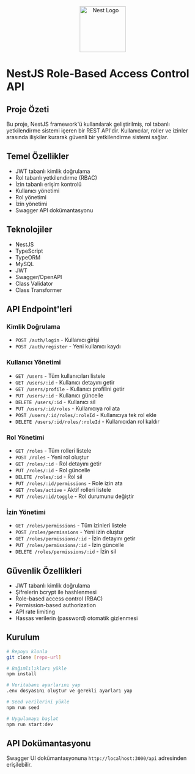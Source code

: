 <p align="center">
  <a href="http://nestjs.com/" target="blank"><img src="https://nestjs.com/img/logo-small.svg" width="120" alt="Nest Logo" /></a>
</p>


 # NestJS Role-Based Access Control API

## Proje Özeti
Bu proje, NestJS framework'ü kullanılarak geliştirilmiş, rol tabanlı yetkilendirme sistemi içeren bir REST API'dir. Kullanıcılar, roller ve izinler arasında ilişkiler kurarak güvenli bir yetkilendirme sistemi sağlar.

## Temel Özellikler
- JWT tabanlı kimlik doğrulama
- Rol tabanlı yetkilendirme (RBAC)
- İzin tabanlı erişim kontrolü
- Kullanıcı yönetimi
- Rol yönetimi
- İzin yönetimi
- Swagger API dokümantasyonu

## Teknolojiler
- NestJS
- TypeScript
- TypeORM
- MySQL
- JWT
- Swagger/OpenAPI
- Class Validator
- Class Transformer

## API Endpoint'leri

### Kimlik Doğrulama
- `POST /auth/login` - Kullanıcı girişi
- `POST /auth/register` - Yeni kullanıcı kaydı

### Kullanıcı Yönetimi
- `GET /users` - Tüm kullanıcıları listele
- `GET /users/:id` - Kullanıcı detayını getir
- `GET /users/profile` - Kullanıcı profilini getir
- `PUT /users/:id` - Kullanıcı güncelle
- `DELETE /users/:id` - Kullanıcı sil
- `PUT /users/:id/roles` - Kullanıcıya rol ata
- `POST /users/:id/roles/:roleId` - Kullanıcıya tek rol ekle
- `DELETE /users/:id/roles/:roleId` - Kullanıcıdan rol kaldır

### Rol Yönetimi
- `GET /roles` - Tüm rolleri listele
- `POST /roles` - Yeni rol oluştur
- `GET /roles/:id` - Rol detayını getir
- `PUT /roles/:id` - Rol güncelle
- `DELETE /roles/:id` - Rol sil
- `PUT /roles/:id/permissions` - Role izin ata
- `GET /roles/active` - Aktif rolleri listele
- `PUT /roles/:id/toggle` - Rol durumunu değiştir

### İzin Yönetimi
- `GET /roles/permissions` - Tüm izinleri listele
- `POST /roles/permissions` - Yeni izin oluştur
- `GET /roles/permissions/:id` - İzin detayını getir
- `PUT /roles/permissions/:id` - İzin güncelle
- `DELETE /roles/permissions/:id` - İzin sil

## Güvenlik Özellikleri
- JWT tabanlı kimlik doğrulama
- Şifrelerin bcrypt ile hashlenmesi
- Role-based access control (RBAC)
- Permission-based authorization
- API rate limiting
- Hassas verilerin (password) otomatik gizlenmesi

## Kurulum

```bash
# Repoyu klonla
git clone [repo-url]

# Bağımlılıkları yükle
npm install

# Veritabanı ayarlarını yap
.env dosyasını oluştur ve gerekli ayarları yap

# Seed verilerini yükle
npm run seed

# Uygulamayı başlat
npm run start:dev
```

## API Dokümantasyonu
Swagger UI dokümantasyonuna `http://localhost:3000/api` adresinden erişilebilir.
